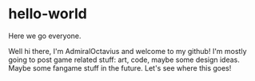 # hello-world
Here we go everyone.

Well hi there, I'm AdmiralOctavius and welcome to my github!
I'm mostly going to post game related stuff: art, code, maybe some design ideas.
Maybe some fangame stuff in the future.
Let's see where this goes!

